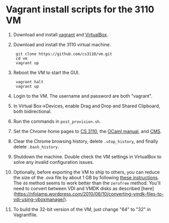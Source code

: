 # Vagrant install scripts for the 3110 VM

1. Download and install [vagrant][] and [VirtualBox][]. 

2. Download and install the 3110 virtual machine.
        
        git clone https://github.com/cs3110/vm.git
        cd vm
        vagrant up

3. Reboot the VM to start the GUI.

        vagrant halt
        vagrant up

4. Login to the VM.  The username and password are both "vagrant".

5. In Virtual Box->Devices, enable Drag and Drop and Shared Clipboard, both
   bidirectional.
   
6. Run the commands in `post_provision.sh`.

7. Set the Chrome home pages to [CS 3110][3110], the [OCaml manual][man], and [CMS][cms].

[3110]: http://www.cs.cornell.edu/Courses/cs3110/2016fa/
[man]: http://caml.inria.fr/pub/docs/manual-ocaml/
[cms]: http://cms.csuglab.cornell.edu/
   
8. Clear the Chrome browsing history, delete `.utop_history`, 
   and finally delete `.bash_history`.
   
9. Shutdown the machine.  Double check the VM settings in VirtualBox to solve any 
   invalid configuration issues.
   
10. Optionally, before exporting the VM to ship to others, you can
	reduce the size of the .ova file by about 1 GB by following [these
	instructions](http://superuser.com/questions/529149/how-to-compact-virtualboxs-vdi-file-size).
  	The `dd` method seems to work better than the `zerofree` method.
	You'll need to convert between VDI and VMDK disks as described [here]
	(https://nfolamp.wordpress.com/2010/06/10/converting-vmdk-files-to-vdi-using-vboxmanage/).

11. To build the 32-bit version of the VM, just change "64" to "32" in Vagrantfile.
  
[vagrant]: http://www.vagrantup.com/downloads.html
[VirtualBox]: https://www.virtualbox.org/wiki/Downloads
